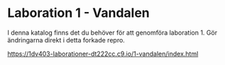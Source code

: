 Laboration 1 - Vandalen
=======================

I denna katalog finns det du behöver för att genomföra laboration 1. Gör ändringarna direkt i detta forkade repro.

https://1dv403-laborationer-dt222cc.c9.io/1-vandalen/index.html
